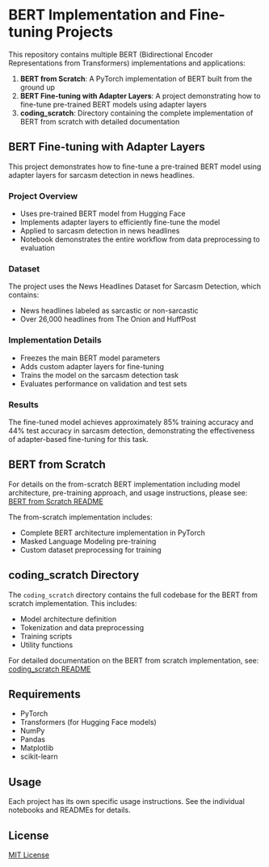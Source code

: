 # BERT Implementation and Fine-tuning Projects

This repository contains multiple BERT (Bidirectional Encoder Representations from Transformers) implementations and applications:

1. **BERT from Scratch**: A PyTorch implementation of BERT built from the ground up
2. **BERT Fine-tuning with Adapter Layers**: A project demonstrating how to fine-tune pre-trained BERT models using adapter layers
3. **coding_scratch**: Directory containing the complete implementation of BERT from scratch with detailed documentation

## BERT Fine-tuning with Adapter Layers

This project demonstrates how to fine-tune a pre-trained BERT model using adapter layers for sarcasm detection in news headlines.

### Project Overview

- Uses pre-trained BERT model from Hugging Face
- Implements adapter layers to efficiently fine-tune the model
- Applied to sarcasm detection in news headlines
- Notebook demonstrates the entire workflow from data preprocessing to evaluation

### Dataset

The project uses the News Headlines Dataset for Sarcasm Detection, which contains:
- News headlines labeled as sarcastic or non-sarcastic
- Over 26,000 headlines from The Onion and HuffPost

### Implementation Details

- Freezes the main BERT model parameters
- Adds custom adapter layers for fine-tuning
- Trains the model on the sarcasm detection task
- Evaluates performance on validation and test sets

### Results

The fine-tuned model achieves approximately 85% training accuracy and 44% test accuracy in sarcasm detection, demonstrating the effectiveness of adapter-based fine-tuning for this task.

## BERT from Scratch

For details on the from-scratch BERT implementation including model architecture, pre-training approach, and usage instructions, please see:
[BERT from Scratch README](https://github.com/canbingol/Bert-code/blob/master/coding_scratch/README.md)

The from-scratch implementation includes:
- Complete BERT architecture implementation in PyTorch
- Masked Language Modeling pre-training
- Custom dataset preprocessing for training

## coding_scratch Directory

The `coding_scratch` directory contains the full codebase for the BERT from scratch implementation. This includes:

- Model architecture definition
- Tokenization and data preprocessing
- Training scripts
- Utility functions

For detailed documentation on the BERT from scratch implementation, see:
[coding_scratch README](https://github.com/canbingol/Bert-from-scratch/blob/main/README.md)

## Requirements

- PyTorch
- Transformers (for Hugging Face models)
- NumPy
- Pandas
- Matplotlib
- scikit-learn

## Usage

Each project has its own specific usage instructions. See the individual notebooks and READMEs for details.

## License

[MIT License](LICENSE)
